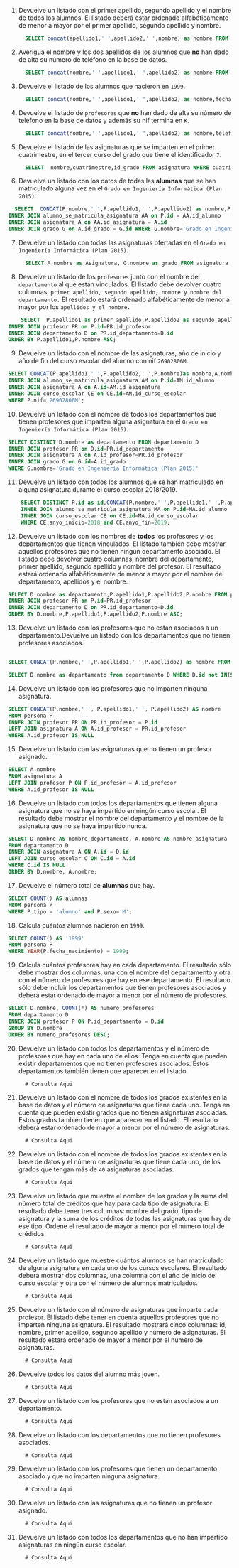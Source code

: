 1. Devuelve un listado con el primer apellido, segundo apellido y el nombre de todos los alumnos. El listado deberá estar ordenado alfabéticamente de menor a mayor por el primer apellido, segundo apellido y nombre.

    ```sql
      SELECT concat(apellido1,' ',apellido2,' ',nombre) as nombre FROM persona WHERE tipo='alumno' ORDER BY apellido1 ASC;
    ```

2. Averigua el nombre y los dos apellidos de los alumnos que **no** han dado de alta su número de teléfono en la base de datos.

    ```sql
      SELECT concat(nombre,' ',apellido1,' ',apellido2) as nombre FROM persona WHERE telefono is NULL and tipo='alumno';
    ```

3. Devuelve el listado de los alumnos que nacieron en `1999`.

    ```sql
      SELECT concat(nombre,' ',apellido1,' ',apellido2) as nombre,fecha_nacimiento FROM persona WHERE YEAR(fecha_nacimiento)=1999 and tipo='alumno';
    ```

4. Devuelve el listado de `profesores` que **no** han dado de alta su número de teléfono en la base de datos y además su nif termina en `K`.

    ```sql
      SELECT concat(nombre,' ',apellido1,' ',apellido2) as nombre,telefono,nif FROM persona WHERE telefono is NULL and tipo='profesor' and nif like '%k';
    ```

5. Devuelve el listado de las asignaturas que se imparten en el primer cuatrimestre, en el tercer curso del grado que tiene el identificador `7`.

    ```sql
      SELECT  nombre,cuatrimestre,id_grado FROM asignatura WHERE cuatrimestre=1 and curso=3 and id_grado=7;
    ```

6. Devuelve un listado con los datos de todas las **alumnas** que se han matriculado alguna vez en el `Grado en Ingeniería Informática (Plan 2015)`.

```sql
  SELECT  CONCAT(P.nombre,' ',P.apellido1,' ',P.apellido2) as nombre,P.sexo, G.nombre FROM persona P 
INNER JOIN alumno_se_matricula_asignatura AA on P.id = AA.id_alumno
INNER JOIN asignatura A on AA.id_asignatura = A.id
INNER JOIN grado G on A.id_grado = G.id WHERE G.nombre='Grado en Ingeniería Informática (Plan 2015)' AND P.sexo=2;
```

7. Devuelve un listado con todas las asignaturas ofertadas en el `Grado en Ingeniería Informática (Plan 2015)`.

    ```sql
      SELECT A.nombre as Asignatura, G.nombre as grado FROM asignatura A INNER JOIN grado G on G.id=A.id_grado WHERE G.nombre='Grado en Ingeniería Informática (Plan 2015)'
    ```

8. Devuelve un listado de los `profesores` junto con el nombre del `departamento` al que están vinculados. El listado debe devolver cuatro columnas, `primer apellido, segundo apellido, nombre y nombre del departamento.` El resultado estará ordenado alfabéticamente de menor a mayor por los `apellidos y el nombre.`

```sql
    SELECT  P.apellido1 as primer_apellido,P.apellido2 as segundo_apellido,P.nombre,D.nombre as departamento FROM persona P
INNER JOIN profesor PR on P.id=PR.id_profesor
INNER JOIN departamento D on PR.id_departamento=D.id
ORDER BY P.apellido1,P.nombre ASC;
```

9. Devuelve un listado con el nombre de las asignaturas, año de inicio y año de fin del curso escolar del alumno con nif `26902806M`.

```sql
SELECT CONCAT(P.apellido1,' ',P.apellido2,' ',P.nombre)as nombre,A.nombre as asignatura,CE.anyo_inicio as año_de_inicio,CE.anyo_fin as año_fin from persona P
INNER JOIN alumno_se_matricula_asignatura AM on P.id=AM.id_alumno
INNER JOIN asignatura A on A.id=AM.id_asignatura
INNER JOIN curso_escolar CE on CE.id=AM.id_curso_escolar
WHERE P.nif='26902806M';

```

10. Devuelve un listado con el nombre de todos los departamentos que tienen profesores que imparten alguna asignatura en el `Grado en Ingeniería Informática (Plan 2015)`.

```sql
SELECT DISTINCT D.nombre as departamento FROM departamento D
INNER JOIN profesor PR on D.id=PR.id_departamento
INNER JOIN asignatura A on A.id_profesor=PR.id_profesor
INNER JOIN grado G on G.id=A.id_grado
WHERE G.nombre='Grado en Ingeniería Informática (Plan 2015)'

```

11. Devuelve un listado con todos los alumnos que se han matriculado en alguna asignatura durante el curso escolar 2018/2019.

```sql
    SELECT DISTINCT P.id as id,CONCAT(P.nombre,' ',P.apellido1,' ',P.apellido2) as nombre,CE.anyo_inicio as año_inicio,CE.anyo_fin as añofinal FROM persona P
    INNER JOIN alumno_se_matricula_asignatura MA on P.id=MA.id_alumno
    INNER JOIN curso_escolar CE on CE.id=MA.id_curso_escolar
    WHERE CE.anyo_inicio=2018 and CE.anyo_fin=2019;
```

12. Devuelve un listado con los nombres de **todos** los profesores y los departamentos que tienen vinculados. El listado también debe mostrar aquellos profesores que no tienen ningún departamento asociado. El listado debe devolver cuatro columnas, nombre del departamento, primer apellido, segundo apellido y nombre del profesor. El resultado estará ordenado alfabéticamente de menor a mayor por el nombre del departamento, apellidos y el nombre.

```sql
SELECT D.nombre as departamento,P.apellido1,P.apellido2,P.nombre FROM persona P
INNER JOIN profesor PR on P.id=PR.id_profesor
INNER JOIN departamento D on PR.id_departamento=D.id
ORDER BY D.nombre,P.apellido1,P.apellido2,P.nombre ASC;
```

13. Devuelve un listado con los profesores que no están asociados a un departamento.Devuelve un listado con los departamentos que no tienen profesores asociados.

```sql

SELECT CONCAT(P.nombre,' ',P.apellido1,' ',P.apellido2) as nombre FROM persona P where P.tipo='profesor' and P.id not IN(SELECT id_profesor FROM profesor)

SELECT D.nombre as departamento from departamento D WHERE D.id not IN(SELECT id_departamento FROM profesor)
```

14. Devuelve un listado con los profesores que no imparten ninguna asignatura.

```sql
SELECT CONCAT(P.nombre,' ', P.apellido1,' ', P.apellido2) AS nombre
FROM persona P
INNER JOIN profesor PR ON PR.id_profesor = P.id
LEFT JOIN asignatura A ON A.id_profesor = PR.id_profesor
WHERE A.id_profesor IS NULL
```

15. Devuelve un listado con las asignaturas que no tienen un profesor asignado.

```sql
SELECT A.nombre
FROM asignatura A
LEFT JOIN profesor P ON P.id_profesor = A.id_profesor
WHERE A.id_profesor IS NULL
```

16. Devuelve un listado con todos los departamentos que tienen alguna asignatura que no se haya impartido en ningún curso escolar. El resultado debe mostrar el nombre del departamento y el nombre de la asignatura que no se haya impartido nunca.

```sql
SELECT D.nombre AS nombre_departamento, A.nombre AS nombre_asignatura
FROM departamento D
INNER JOIN asignatura A ON A.id = D.id
LEFT JOIN curso_escolar C ON C.id = A.id
WHERE C.id IS NULL
ORDER BY D.nombre, A.nombre;
```

17. Devuelve el número total de **alumnas** que hay.

```sql
SELECT COUNT() AS alumnas
FROM persona P
WHERE P.tipo = 'alumno' and P.sexo='M';
```

18. Calcula cuántos alumnos nacieron en `1999`.

```sql
SELECT COUNT() AS '1999'
FROM persona P
WHERE YEAR(P.fecha_nacimiento) = 1999;
```

19. Calcula cuántos profesores hay en cada departamento. El resultado sólo debe mostrar dos columnas, una con el nombre del departamento y otra con el número de profesores que hay en ese departamento. El resultado sólo debe incluir los departamentos que tienen profesores asociados y deberá estar ordenado de mayor a menor por el número de profesores.

```sql
SELECT D.nombre, COUNT(*) AS numero_profesores
FROM departamento D
INNER JOIN profesor P ON P.id_departamento = D.id
GROUP BY D.nombre
ORDER BY numero_profesores DESC;
```

20. Devuelve un listado con todos los departamentos y el número de profesores que hay en cada uno de ellos. Tenga en cuenta que pueden existir departamentos que no tienen profesores asociados. Estos departamentos también tienen que aparecer en el listado.

     ```sql
       # Consulta Aqui
     ```

21. Devuelve un listado con el nombre de todos los grados existentes en la base de datos y el número de asignaturas que tiene cada uno. Tenga en cuenta que pueden existir grados que no tienen asignaturas asociadas. Estos grados también tienen que aparecer en el listado. El resultado deberá estar ordenado de mayor a menor por el número de asignaturas.

     ```sql
       # Consulta Aqui
     ```

22. Devuelve un listado con el nombre de todos los grados existentes en la base de datos y el número de asignaturas que tiene cada uno, de los grados que tengan más de `40` asignaturas asociadas.

     ```sql
       # Consulta Aqui
     ```

23. Devuelve un listado que muestre el nombre de los grados y la suma del número total de créditos que hay para cada tipo de asignatura. El resultado debe tener tres columnas: nombre del grado, tipo de asignatura y la suma de los créditos de todas las asignaturas que hay de ese tipo. Ordene el resultado de mayor a menor por el número total de crédidos.

     ```sql
       # Consulta Aqui
     ```

24. Devuelve un listado que muestre cuántos alumnos se han matriculado de alguna asignatura en cada uno de los cursos escolares. El resultado deberá mostrar dos columnas, una columna con el año de inicio del curso escolar y otra con el número de alumnos matriculados.

     ```sql
       # Consulta Aqui
     ```

25. Devuelve un listado con el número de asignaturas que imparte cada profesor. El listado debe tener en cuenta aquellos profesores que no imparten ninguna asignatura. El resultado mostrará cinco columnas: id, nombre, primer apellido, segundo apellido y número de asignaturas. El resultado estará ordenado de mayor a menor por el número de asignaturas.

     ```sql
       # Consulta Aqui
     ```

26. Devuelve todos los datos del alumno más joven.

     ```sql
       # Consulta Aqui
     ```

27. Devuelve un listado con los profesores que no están asociados a un departamento.

     ```sql
       # Consulta Aqui
     ```

28. Devuelve un listado con los departamentos que no tienen profesores asociados.

     ```sql
       # Consulta Aqui
     ```

29. Devuelve un listado con los profesores que tienen un departamento asociado y que no imparten ninguna asignatura.

     ```sql
       # Consulta Aqui
     ```

30. Devuelve un listado con las asignaturas que no tienen un profesor asignado.

     ```sql
       # Consulta Aqui
     ```

31. Devuelve un listado con todos los departamentos que no han impartido asignaturas en ningún curso escolar.

     ```sql
       # Consulta Aqui
     ```